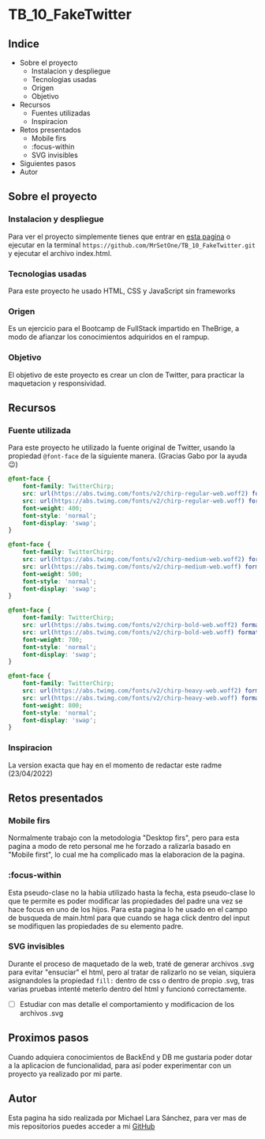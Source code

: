 # TB_10_FakeTwitter

## Indice
* Sobre el proyecto
    * Instalacion y despliegue
    * Tecnologias usadas
    * Origen
    * Objetivo
* Recursos
    * Fuentes utilizadas
    * Inspiracion
* Retos presentados
    * Mobile firs
    * :focus-within
    * SVG invisibles
* Siguientes pasos
* Autor


## Sobre el proyecto

### Instalacion y despliegue

Para ver el proyecto simplemente tienes que entrar en [esta pagina](https://feiktwitah.netlify.app/) o ejecutar en la terminal `https://github.com/MrSetOne/TB_10_FakeTwitter.git` y ejecutar el archivo index.html.

### Tecnologias usadas

Para este proyecto he usado HTML, CSS y JavaScript sin frameworks

### Origen

Es un ejercicio para el Bootcamp de FullStack impartido en TheBrige, a modo de afianzar los conocimientos adquiridos en el rampup.

### Objetivo

El objetivo de este proyecto es crear un clon de Twitter, para practicar la maquetacion y responsividad.

## Recursos
### Fuente utilizada
Para este proyecto he utilizado la fuente original de Twitter, usando la propiedad `@font-face` de la siguiente manera. (Gracias Gabo por la ayuda :wink:)
```CSS
@font-face {
    font-family: TwitterChirp;
    src: url(https://abs.twimg.com/fonts/v2/chirp-regular-web.woff2) format('woff2');
    src: url(https://abs.twimg.com/fonts/v2/chirp-regular-web.woff) format('woff');
    font-weight: 400;
    font-style: 'normal';
    font-display: 'swap';
}

@font-face {
    font-family: TwitterChirp;
    src: url(https://abs.twimg.com/fonts/v2/chirp-medium-web.woff2) format('woff2');
    src: url(https://abs.twimg.com/fonts/v2/chirp-medium-web.woff) format('woff');
    font-weight: 500;
    font-style: 'normal';
    font-display: 'swap';
}

@font-face {
    font-family: TwitterChirp;
    src: url(https://abs.twimg.com/fonts/v2/chirp-bold-web.woff2) format('woff2');
    src: url(https://abs.twimg.com/fonts/v2/chirp-bold-web.woff) format('woff');
    font-weight: 700;
    font-style: 'normal';
    font-display: 'swap';
}

@font-face {
    font-family: TwitterChirp;
    src: url(https://abs.twimg.com/fonts/v2/chirp-heavy-web.woff2) format('woff2');
    src: url(https://abs.twimg.com/fonts/v2/chirp-heavy-web.woff) format('woff');
    font-weight: 800;
    font-style: 'normal';
    font-display: 'swap';
}
```

### Inspiracion
La version exacta que hay en el momento de redactar este radme (23/04/2022)

## Retos presentados
### Mobile firs
Normalmente trabajo con la metodologia "Desktop firs", pero para esta pagina a modo de reto personal me he forzado a ralizarla basado en "Mobile first", lo cual me ha complicado mas la elaboracion de la pagina.

### :focus-within
Esta pseudo-clase no la habia utilizado hasta la fecha, esta pseudo-clase lo que te permite es poder modificar las propiedades del padre una vez se hace focus en uno de los hijos. Para esta pagina lo he usado en el campo de busqueda de main.html para que cuando se haga click dentro del input se modifiquen las propiedades de su elemento padre.

### SVG invisibles
Durante el proceso de maquetado de la web, traté de generar archivos .svg para evitar "ensuciar" el html, pero al tratar de ralizarlo no se veian, siquiera asignandoles la propiedad `fill:` dentro de css o dentro de propio .svg, tras varias pruebas intenté meterlo dentro del html y funcionó correctamente.

- [ ] Estudiar con mas detalle el comportamiento y modificacion de los archivos .svg


## Proximos pasos
Cuando adquiera conocimientos de BackEnd y DB me gustaria poder dotar a la aplicacion de funcionalidad, para así poder experimentar con un proyecto ya realizado por mi parte.

## Autor

Esta pagina ha sido realizada por Michael Lara Sánchez, para ver mas de mis repositorios puedes acceder a mi [GitHub](https://github.com/MrSetOne)